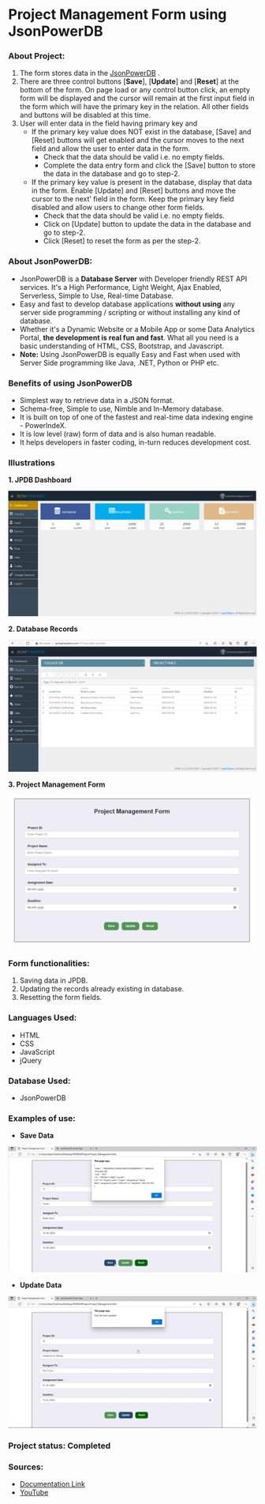 # Project Management Form using JsonPowerDB


### About Project:
1. The form stores data in the [JsonPowerDB](http://api.login2explore.com:5577/user/index.html) .
2. There are three control buttons [**Save**], [**Update**] and [**Reset**] at the bottom of the form. On page load or any control button click, an empty form will be displayed and the cursor will remain at the first input field in the form which will have the primary key in the relation. All other fields and buttons will be disabled at this time.
3. User will enter data in the field having primary key and
    - If the primary key value does NOT exist in the database, [Save] and [Reset] buttons will get enabled and the cursor moves to the next field and allow the user to enter data in the form.
        + Check that the data should be valid i.e. no empty fields.
        + Complete the data entry form and click the [Save] button to store the data in the database and go to step-2.
     - If the primary key value is present in the database, display that data in the form. Enable [Update] and [Reset] buttons and move the cursor to the next' field in the form. Keep the primary key field disabled and allow users to change other form fields.
         + Check that the data should be valid i.e. no empty fields.
         + Click on [Update] button to update the data in the database and go to step-2.
         + Click [Reset] to reset the form as per the step-2.
### About JsonPowerDB:
- JsonPowerDB is a **Database Server** with Developer friendly REST API services. It's a High Performance, Light Weight, Ajax Enabled, Serverless, Simple to Use, Real-time Database.
- Easy and fast to develop database applications **without using** any server side programming / scripting or without installing any kind of database.
- Whether it's a Dynamic Website or a Mobile App or some Data Analytics Portal, **the development is real fun and fast**. What all you need is a basic understanding of HTML, CSS, Bootstrap, and Javascript.
- **Note:** Using JsonPowerDB is equally Easy and Fast when used with Server Side programming like Java, .NET, Python or PHP etc.
### Benefits of using JsonPowerDB
- Simplest way to retrieve data in a JSON format.
- Schema-free, Simple to use, Nimble and In-Memory database.
- It is built on top of one of the fastest and real-time data indexing engine - PowerIndeX.
- It is low level (raw) form of data and is also human readable.
- It helps developers in faster coding, in-turn reduces development cost.
### Illustrations
  **1. JPDB Dashboard**

![Dashboard](https://github.com/bhavinitalach/JPDB/blob/main/Images/dashboard.png)

**2. Database Records**

![Records](https://github.com/bhavinitalach/JPDB/blob/main/Images/records.png)

**3. Project Management Form**

![Form](https://github.com/bhavinitalach/JPDB/blob/main/Images/Form.png)

### Form functionalities:
1. Saving data in JPDB.
2. Updating the records already existing in database.
3. Resetting the form fields.

### Languages Used:
 - HTML
 - CSS
 - JavaScript
 - jQuery
 
 ### Database Used: 
 - JsonPowerDB

### Examples of use:

- **Save Data**

![Save](https://github.com/bhavinitalach/JPDB/blob/main/Images/Save.png)

- **Update Data**

![Update](https://github.com/bhavinitalach/JPDB/blob/main/Images/Update.png)

### Project status: Completed

### Sources: 
- [Documentation Link](https://login2explore.com/jpdb/docs.html)
- [YouTube](https://www.youtube.com/@jsonpowerdb9811)


